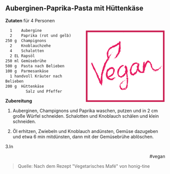 Auberginen-Paprika-Pasta mit Hüttenkäse
------------------

<img align='right' style="margin:5ex 0 1ex 1em;border-radius:8px" width="50%" src="images/Vegan.png">

**Zutaten** für 4 Personen

```
  1    Aubergine
  2    Paprika (rot und gelb)
250 g  Champignons
  2    Knoblauchzehe
  4    Schalotten
  2 EL Rapsöl
250 ml Gemüsebrühe
500 g  Pasta nach Belieben
100 g  Parmesankäse
  1 handvoll Kräuter nach Belieben
200 g  Hüttenkäse
 	     Salz und Pfeffer
```

**Zubereitung**

1. Auberginen, Champignons und Paprika waschen, putzen und in 2 cm große Würfel schneiden. Schalotten und Knoblauch schälen und klein schneiden.

2. Öl erhitzen, Zwiebeln und Knoblauch andünsten, Gemüse dazugeben und etwa 6 min mitdünsten, dann mit der Gemüsebrühe ablöschen.

3.In

<div align="right">#vegan</div>

> Quelle: Nach dem Rezept "Vegetarisches Mafé" von honig-tine
